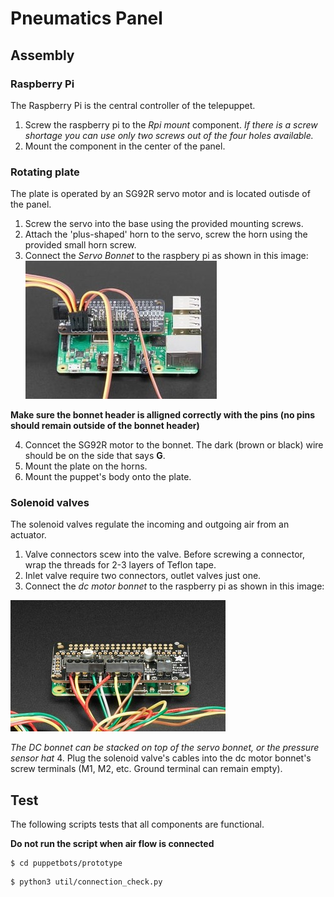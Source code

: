 # Pneumatics Panel
## Assembly

### Raspberry Pi
The Raspberry Pi is the central controller of the telepuppet. 
1. Screw the raspberry pi to the _Rpi mount_ component. 
_If there is a screw shortage you can use only two screws out of the four holes available._ 
2. Mount the component in the center of the panel.

### Rotating plate
The plate is operated by an SG92R servo motor and is located outisde of the panel.
1. Screw the servo into the base using the provided mounting screws.
2. Attach the 'plus-shaped' horn to the servo, screw the horn using the provided small horn screw.
3. Connect the _Servo Bonnet_ to the raspbery pi as shown in this image:
![servo bonnet](servo-bonnet.jpg)

**Make sure the bonnet header is alligned correctly with the pins (no pins should remain outside of the bonnet header)**

4. Conncet the SG92R motor to the bonnet. The dark (brown or black) wire should be on the side that says **G**.
5. Mount the plate on the horns.
6. Mount the puppet's body onto the plate.

### Solenoid valves
The solenoid valves regulate the incoming and outgoing air from an actuator. 
1. Valve connectors scew into the valve. Before screwing a connector, wrap the threads for 2-3 layers of Teflon tape.
2. Inlet valve require two connectors, outlet valves just one.
3. Connect the _dc motor bonnet_ to the raspberry pi as shown in this image:

![dc bonnet](dc-bonnet.jpg)

_The DC bonnet can be stacked on top of the servo bonnet, or the pressure sensor hat_
4. Plug the solenoid valve's cables into the dc motor bonnet's screw terminals (M1, M2, etc. Ground terminal can remain empty).



## Test
The following scripts tests that all components are functional.

**Do not run the script when air flow is connected**

```
$ cd puppetbots/prototype
```
```
$ python3 util/connection_check.py
```


